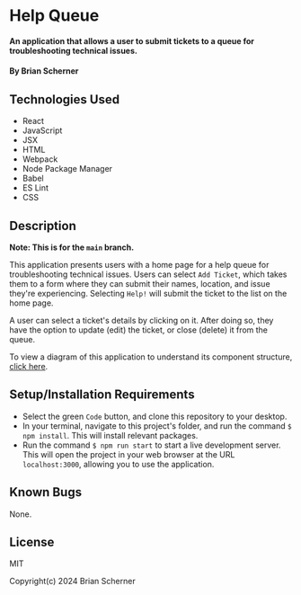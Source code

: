 # Help Queue

#### An application that allows a user to submit tickets to a queue for troubleshooting technical issues.

#### By Brian Scherner

## Technologies Used

* React
* JavaScript
* JSX
* HTML
* Webpack
* Node Package Manager
* Babel
* ES Lint
* CSS

## Description

**Note: This is for the `main` branch.**

This application presents users with a home page for a help queue for troubleshooting technical issues. Users can select `Add Ticket`, which takes them to a form where they can submit their names, location, and issue they're experiencing. Selecting `Help!` will submit the ticket to the list on the home page.

A user can select a ticket's details by clicking on it. After doing so, they have the option to update (edit) the ticket, or close (delete) it from the queue.

To view a diagram of this application to understand its component structure, [click here](./Help_Queue_Diagram.drawio.svg).

## Setup/Installation Requirements

* Select the green `Code` button, and clone this repository to your desktop.
* In your terminal, navigate to this project's folder, and run the command `$ npm install`. This will install relevant packages.
* Run the command `$ npm run start` to start a live development server. This will open the project in your web browser at the URL `localhost:3000`, allowing you to use the application.

## Known Bugs

None.

## License

MIT

Copyright(c) 2024 Brian Scherner


